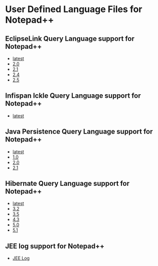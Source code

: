# User Defined Language Files for Notepad++

EclipseLink Query Language support for Notepad++
---
* [latest](npp.eclipselink.xml)
* [2.0](npp.EQL2_0.xml)
* [2.1](npp.EQL2_1.xml)
* [2.4](npp.EQL2_4.xml)
* [2.5](npp.EQL2_5.xml)

Infispan Ickle Query Language support for Notepad++
---
* [latest](npp.IQL.xml)

Java Persistence Query Language support for Notepad++
---
* [latest](npp.JPQL.xml)
* [1.0](npp.JPQL1_0.xml)
* [2.0](npp.JPQL2_0.xml)
* [2.1](npp.JPQL2_1.xml)

Hibernate Query Language support for Notepad++
---
* [latest](npp.hibernate.xml)
* [3.2](npp.HQL3_2.xml)
* [3.5](npp.HQL3_5.xml)
* [4.3](npp.HQL4_3.xml)
* [5.0](npp.HQL5_0.xml)
* [5.1](npp.HQL5_1.xml)

JEE log support for Notepad++
---
* [JEE Log](npp.jeelog.xml)
